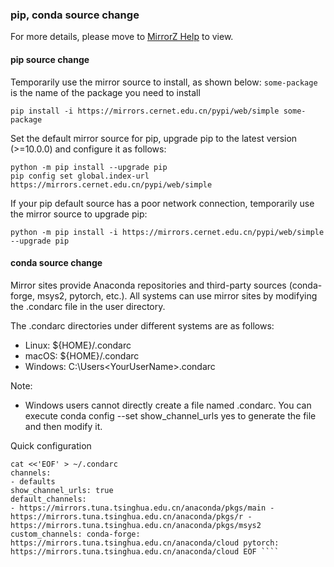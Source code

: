 ### pip, conda source change

For more details, please move to [MirrorZ Help](https://help.mirrors.cernet.edu.cn/) to view.

#### pip source change

Temporarily use the mirror source to install, as shown below: `some-package` is the name of the package you need to install

```shell
pip install -i https://mirrors.cernet.edu.cn/pypi/web/simple some-package
```

Set the default mirror source for pip, upgrade pip to the latest version (>=10.0.0) and configure it as follows:

```shell
python -m pip install --upgrade pip
pip config set global.index-url https://mirrors.cernet.edu.cn/pypi/web/simple
```

If your pip default source has a poor network connection, temporarily use the mirror source to upgrade pip:

```shell
python -m pip install -i https://mirrors.cernet.edu.cn/pypi/web/simple --upgrade pip
```

#### conda source change

Mirror sites provide Anaconda repositories and third-party sources (conda-forge, msys2, pytorch, etc.). All systems can use mirror sites by modifying the .condarc file in the user directory.

The .condarc directories under different systems are as follows:

- Linux: ${HOME}/.condarc
- macOS: ${HOME}/.condarc
- Windows: C:\Users\<YourUserName>\.condarc

Note:

- Windows users cannot directly create a file named .condarc. You can execute conda config --set show_channel_urls yes to generate the file and then modify it.

Quick configuration

```shell
cat <<'EOF' > ~/.condarc
channels:
- defaults
show_channel_urls: true
default_channels:
- https://mirrors.tuna.tsinghua.edu.cn/anaconda/pkgs/main - https://mirrors.tuna.tsinghua.edu.cn/anaconda/pkgs/r - https://mirrors.tuna.tsinghua.edu.cn/anaconda/pkgs/msys2 custom_channels: conda-forge: https://mirrors.tuna.tsinghua.edu.cn/anaconda/cloud pytorch: https://mirrors.tuna.tsinghua.edu.cn/anaconda/cloud EOF ````